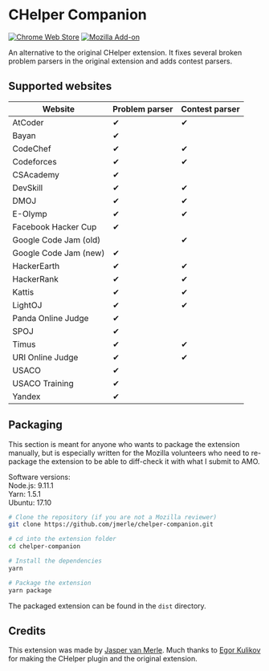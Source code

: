 # CHelper Companion

[![Chrome Web Store](https://img.shields.io/chrome-web-store/v/cjnmckjndlpiamhfimnnjmnckgghkjbl.svg)](https://chrome.google.com/webstore/detail/chelper-companion/cjnmckjndlpiamhfimnnjmnckgghkjbl)
[![Mozilla Add-on](https://img.shields.io/amo/v/chelper-companion.svg)](https://addons.mozilla.org/en-US/firefox/addon/chelper-companion/)

An alternative to the original CHelper extension. It fixes several broken problem parsers in the original extension and adds contest parsers.

## Supported websites
| Website             	| Problem parser 	| Contest parser 	|
|-----------------------|-----------------|-----------------|
| AtCoder             	| ✔              	| ✔              	|
| Bayan               	| ✔              	|                	|
| CodeChef            	| ✔              	| ✔              	|
| Codeforces          	| ✔              	| ✔              	|
| CSAcademy           	| ✔              	|                	|
| DevSkill            	| ✔              	| ✔              	|
| DMOJ                	| ✔              	| ✔              	|
| E-Olymp             	| ✔              	| ✔              	|
| Facebook Hacker Cup 	| ✔              	|                	|
| Google Code Jam (old)	|                	| ✔              	|
| Google Code Jam (new)	| ✔              	|                	|
| HackerEarth         	| ✔              	| ✔              	|
| HackerRank          	| ✔              	| ✔              	|
| Kattis              	| ✔              	| ✔              	|
| LightOJ              	| ✔              	| ✔              	|
| Panda Online Judge   	| ✔              	|                	|
| SPOJ                	| ✔              	|                	|
| Timus               	| ✔              	| ✔              	|
| URI Online Judge     	| ✔              	| ✔              	|
| USACO               	| ✔              	|                	|
| USACO Training        | ✔              	|                	|
| Yandex              	| ✔              	|                	|

## Packaging
This section is meant for anyone who wants to package the extension manually, but is especially written for the Mozilla volunteers who need to re-package the extension to be able to diff-check it with what I submit to AMO.

Software versions:  
Node.js: 9.11.1  
Yarn: 1.5.1  
Ubuntu: 17.10

```bash
# Clone the repository (if you are not a Mozilla reviewer)
git clone https://github.com/jmerle/chelper-companion.git

# cd into the extension folder
cd chelper-companion

# Install the dependencies
yarn

# Package the extension
yarn package
```

The packaged extension can be found in the `dist` directory.

## Credits
This extension was made by [Jasper van Merle](https://github.com/jmerle). Much thanks to [Egor Kulikov](https://github.com/EgorKulikov) for making the CHelper plugin and the original extension.
